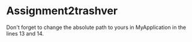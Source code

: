 # Assignment2trashver
Don't forget to change the absolute path to yours in MyApplication in the lines 13 and 14.
